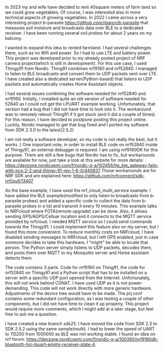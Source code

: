 In 2023 my and wife have decided to rent 40square meters of farm land so we could grow vegetables. Of course, I was interested also in more technical aspects of growing vegetables. In 2022 I came across a very interesting project b-parasite https://github.com/rbaron/b-parasite that measures soil moisture and broadcasts data over BLE to a dedicated receiver. I have been running several soil probes for about 2 years on my balcony. 

I wanted to expand this idea to rented farmland. I had several challenges there, such as no Wifi and power. So I had to use LTE and battery power. This project was developed prior to my already posted project of NRF camera project(which is still in development).  For this use case, I used Thingy91 from Nordic. Thing91 combines nrf9160 and nrf52840. I managed to listen to BLE broadcasts and convert them to UDP packets sent over LTE. I have created also a dedicated server(Python-based) that listens to UDP packets and automatically creates Home Assistant objects. 

I had several issues combining the software needed for nrf52840 and nrf9160. Initially, I installed quite an old version of software needed for 52840 as I could not get the LPUART example working. Unfortunately, that version had a bug that I did not have time to look into it. The workaround was to remotely reboot Thing91 if it got stuck (and it did a couple of times).  For this reason, I have decided to postpone posting this project online. Luckily, Nordic managed to get that bug fixed and I ported my software from SDK 2.3.0 to the latest(2.5.2)

I am not really a software developer, so my code is not really the best, but it works :) One important note, in order to install BLE code on nrf52840 inside of Thingy91, an external debugger is required. I am using nrf9160DK for this purpose. There are still a few bugs that Nordic has to fix, but workarounds are available for now, just take a look at this website for more details: https://devzone.nordicsemi.com/f/nordic-q-a/102456/lte_ble_gateway-fails-with-ncs-2-2-and-thingy-91-rev-1-6-0/440837
Those workarounds are for NRF SDK and are explained here: https://github.com/nrfconnect/sdk-nrf/pull/13407

As the base example, I have used the nrf_cloud_multi_service example. I have added the BLE example(modified to only listen to broadcasts from b-parasite probes) and added a specific code to collect the data from b-parasite probes in a list and transmit it every 10 minutes. This example talks to NRFcloud where FOTA(remote upgrade) can be done. Also, it allows sending GPS/AGPS/Celluar location and it connects to the MQTT service provided by nrfcloud. I needed MQTT service so I could send commands towards the Thingy91. I could implement this feature also on my server, but I found this more convenient. To reduce monthly costs on NRFcloud, I have disabled sending messages to NRFcloud, but I left GPS enabled, just in case someone decides to take this hardware, I "might" be able to locate that person.
The Python server simply listens to UDP packets, decodes them, and posts them over MQTT to my Mosquitto server and Home assistant detects them. 

The code contains 3 parts. Code for nrf9160 on Thing91, the code for nrf52840 on Thingy91 and a Python script that has to be installed on a server with a specific UDP port opened from the Internet. Unfortunately, this will not work behind CGNAT. I have used UDP as it is not power-demanding. This code will not work directly with more generic hardware. Adjustments of the device tree would have to be made. The prj.conf contains some redundant configuration, as I was testing a couple of other components, but I did not have time to clean it up properly.  This project would require more comments, which I might add at a later stage, but feel free to ask me a question. 

I have created a new branch sdk25. I have moved the code from SDK 2.3 to SDK 2.5.2 using the same sample(multi). I had to lower the speed of UART to 115200 from 1000000 as BLE was not working stable. I found an idea on nrf forum: https://devzone.nordicsemi.com/f/nordic-q-a/100390/nrf9160dk-bluetooth-hci-lpuart-empty-receiver-state-4.  
